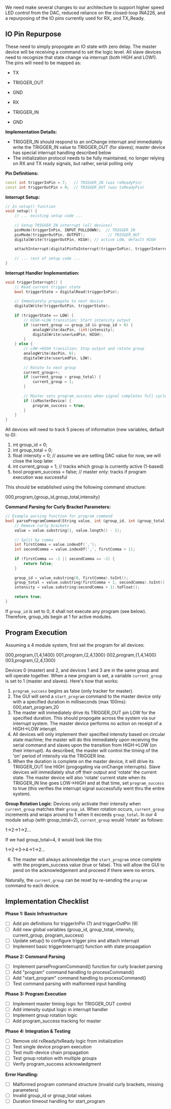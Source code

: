We need make several changes to our architecture to support higher speed LED control from the DAC, reduced reliance on the closed-loop INA226, and a repurposing of the IO pins currently used for RX_ and TX_Ready.

## IO Pin Repurpose
These need to simply propogate an IO state with zero delay. The master device will be receiving a command to set the logic level. All slave devices need to recognize that state change via interrupt (both HIGH and LOW!). The pins will need to be mapped as:

- TX
- TRIGGER_OUT
- GND

- RX
- TRIGGER_IN
- GND

**Implementation Details:**
- TRIGGER_IN should respond to an onChange interrupt and immediately write the TRIGGER_IN value to TRIGGER_OUT (for slaves); master device has special interrupt handling described below
- The initialization protocol needs to be fully maintained, no longer relying on RX and TX ready signals, but rather, serial polling only

**Pin Definitions:**
```cpp
const int triggerInPin = 7;   // TRIGGER_IN (was rxReadyPin)
const int triggerOutPin = 9;  // TRIGGER_OUT (was txReadyPin)
```

**Interrupt Setup:**
```cpp
// In setup() function
void setup() {
    // ... existing setup code ...
    
    // Setup TRIGGER_IN interrupt (all devices)
    pinMode(triggerInPin, INPUT_PULLDOWN);  // TRIGGER_IN
    pinMode(triggerOutPin, OUTPUT);          // TRIGGER_OUT
    digitalWrite(triggerOutPin, HIGH); // active LOW, default HIGH
    
    attachInterrupt(digitalPinToInterrupt(triggerInPin), triggerInterrupt, CHANGE);
    
    // ... rest of setup code ...
}
```

**Interrupt Handler Implementation:**
```cpp
void triggerInterrupt() {
    // Read current trigger state
    bool triggerState = digitalRead(triggerInPin);
    
    // Immediately propagate to next device
    digitalWrite(triggerOutPin, triggerState);
    
    if (triggerState == LOW) {
        // HIGH->LOW transition: Start intensity output
        if (current_group == group_id && group_id > 0) {
            analogWrite(dacPin, (int)intensity);
            digitalWrite(userLedPin, HIGH);
        }
    } else {
        // LOW->HIGH transition: Stop output and rotate group
        analogWrite(dacPin, 0);
        digitalWrite(userLedPin, LOW);
        
        // Rotate to next group
        current_group++;
        if (current_group > group_total) {
            current_group = 1;
        }
        
        // Master sets program_success when signal completes full cycle
        if (isMasterDevice) {
            program_success = true;
        }
    }
}
```

All devices will need to track 5 pieces of information (new variables, default to 0):

1. int group_id = 0;
2. int group_total = 0;
3. float intensity = 0; // assume we are setting DAC value for now, we will close the loop later
4. int current_group = 1; // tracks which group is currently active (1-based)
5. bool program_success = false; // master only: tracks if program execution was successful

This should be established using the following command structure:

000,program,{group_id,group_total,intensity}

**Command Parsing for Curly Bracket Parameters:**
```cpp
// Example parsing function for program command
bool parseProgramCommand(String value, int &group_id, int &group_total, float &intensity) {
    // Remove curly brackets
    value = value.substring(1, value.length() - 1);
    
    // Split by comma
    int firstComma = value.indexOf(',');
    int secondComma = value.indexOf(',', firstComma + 1);
    
    if (firstComma == -1 || secondComma == -1) {
        return false;
    }
    
    group_id = value.substring(0, firstComma).toInt();
    group_total = value.substring(firstComma + 1, secondComma).toInt();
    intensity = value.substring(secondComma + 1).toFloat();
    
    return true;
}
```

If `group_id` is set to 0, it shall not execute any program (see below). Therefore, group_ids begin at 1 for active modules.

## Program Execution
Assuming a 4 module system, first set the program for all devices:

000,program,{1,4,1400}
001,program,{2,4,1300}
002,program,{1,4,1400}
003,program,{2,4,1300}

Devices 0 (master) and 2, and devices 1 and 3 are in the same group and will operate together. When a new program is set, a variable `current_group` is set to 1 (master and slaves). Here's how that works:

1. `program_success` begins as false (only tracker for master).
2. The GUI will send a `start_program` command to the master device only with a specified duration in milliseconds (max 100ms): 000,start_program,20
3. The master will immediately drive its TRIGGER_OUT pin LOW for the specified duration. This should propogate across the system via our interrupt system. The master device performs no action on receipt of a HIGH->LOW interupt.
4. All devices will only implement their specified intensity based on circular state machine; the master will do this immediately upon receiving the serial command and slaves upon the transition from HIGH->LOW (on their interrupt). As described, the master will control the timing of the 'on' period of intensity via the TRIGGER line.
5. When the duration is complete on the master device, it will drive its TRIGGER_OUT line HIGH (progogating via onChange interrupts). Slave devices will immediately shut off their output and 'rotate' the current state. The master device will also 'rotate' current state when its TRIGGER_IN line goes LOW->HIGH and at that time, set `program_success` to true (this verifies the interrupt signal successfully went thru the entire system). 

**Group Rotation Logic**: Devices only activate their intensity when `current_group` matches their `group_id`. When rotation occurs, `current_group` increments and wraps around to 1 when it exceeds `group_total`. In our 4 module setup (with group_total=2), `current_group` would 'rotate' as follows:

1->2->1->2...

If we had group_total=4, it would look like this:

1->2->3->4->1->2...

6. The master will always acknowledge the `start_program` once complete with the program_success value (true or false). This will allow the GUI to pend on the acknowledgement and proceed if there were no errors.

Naturally, the `current_group` can be reset by re-sending the `program` command to each device.

## Implementation Checklist

**Phase 1: Basic Infrastructure**
- [ ] Add pin definitions for triggerInPin (7) and triggerOutPin (9)
- [ ] Add new global variables (group_id, group_total, intensity, current_group, program_success)
- [ ] Update setup() to configure trigger pins and attach interrupt
- [ ] Implement basic triggerInterrupt() function with state propagation

**Phase 2: Command Parsing**
- [ ] Implement parseProgramCommand() function for curly bracket parsing
- [ ] Add "program" command handling to processCommand()
- [ ] Add "start_program" command handling to processCommand()
- [ ] Test command parsing with malformed input handling

**Phase 3: Program Execution**
- [ ] Implement master timing logic for TRIGGER_OUT control
- [ ] Add intensity output logic in interrupt handler
- [ ] Implement group rotation logic
- [ ] Add program_success tracking for master

**Phase 4: Integration & Testing**
- [ ] Remove old rxReady/txReady logic from initialization
- [ ] Test single device program execution
- [ ] Test multi-device chain propagation
- [ ] Test group rotation with multiple groups
- [ ] Verify program_success acknowledgment

**Error Handling:**
- [ ] Malformed program command structure (invalid curly brackets, missing parameters)
- [ ] Invalid group_id or group_total values
- [ ] Duration timeout handling for start_program
